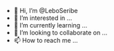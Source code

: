- 👋 Hi, I’m @LeboSeribe
- 👀 I’m interested in ...
- 🌱 I’m currently learning ...
- 💞️ I’m looking to collaborate on ...
- 📫 How to reach me ...

<!---
LeboSeribe/LeboSeribe is a ✨ special ✨ repository because its `README.md` (this file) appears on your GitHub profile.
You can click the Preview link to take a look at your changes.
--->
